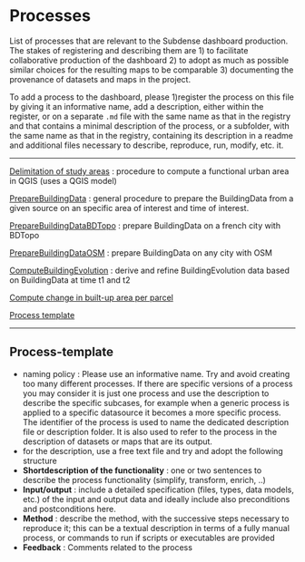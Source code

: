 # Processes

List of processes that are relevant to the Subdense dashboard production. The stakes of registering and describing them are 1) to facilitate collaborative production of the dashboard 2) to adopt as much as possible similar choices for the resulting maps to be comparable 3) documenting the provenance of datasets and maps in the project.

To add a process to the dashboard, please 1)register the process on this file by giving it an informative name, add a description, either within the register, or on a separate `.md` file with the same name as that in the registry and that contains a minimal description of the process, or a subfolder, with the same name as that in the registry, containing its description in a readme and additional files necessary to describe, reproduce, run, modify, etc. it.


*******
 [Delimitation of study areas](DeliminateStudyArea.md) : procedure to compute a functional urban area in QGIS (uses a QGIS model)
 
 [PrepareBuildingData](PrepareBuildingData.md) : general procedure to prepare the BuildingData from a given source on an specific area of interest and time of interest.

 [PrepareBuildingDataBDTopo](PrepareBuildingDataBDTopo.md) : prepare BuildingData on a french city with BDTopo

 [PrepareBuildingDataOSM](PrepareBuildingDataOSM.md) : prepare BuildingData on any city with OSM

 [ComputeBuildingEvolution](ComputeBuildingEvolution.md) : derive and refine BuildingEvolution data based on BuildingData at time t1 and t2
 
 [Compute change in built-up area per parcel](ComputeChangeInBuiltup_area.md)

 [Process template](#Process-template)
 
 *******

## Process-template
* naming policy : Please use an informative name. Try and avoid creating too many different processes. If there are specific versions of a process you may consider it is just one process and use the description to describe the specific subcases, for example when a generic process is applied to a specific datasource it becomes a more specific process. The identifier of the process is used to name the dedicated description file or description folder. It is also used to refer to the process in the description of datasets or maps that are its output. 
* for the description, use a free text file and try and adopt the following structure
* **Shortdescription of the functionality** : one or two sentences to describe the process functionality (simplify, transform, enrich, ..) 
* **Input/output** : include a detailed specification (files, types, data models, etc.) of the input and output data and ideally include also preconditions and postconditions here. 
* **Method** : describe the method, with the successive steps necessary to reproduce it; this can be a textual description in terms of a fully manual process, or commands to run if scripts or executables are provided
* **Feedback** : Comments related to the process
